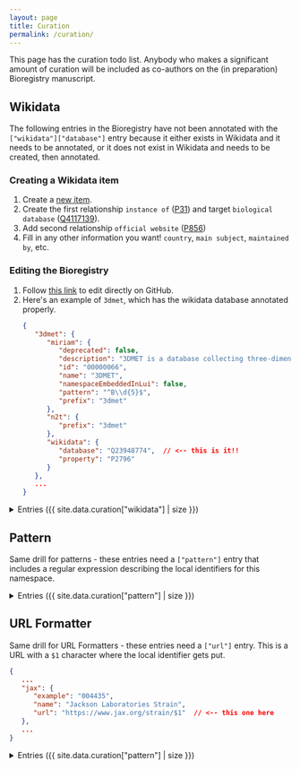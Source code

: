 ```yaml
---
layout: page
title: Curation
permalink: /curation/
---
```

This page has the curation todo list. Anybody who makes a significant amount of curation will be included
as co-authors on the (in preparation) Bioregistry manuscript.

## Wikidata

<a id="wikidata"></a>
The following entries in the Bioregistry have not been annotated with the `["wikidata"]["database"]` entry because it
either exists in Wikidata and it needs to be annotated, or it does not exist in Wikidata and needs to be created, then
annotated.

### Creating a Wikidata item

1. Create a [new item](https://www.wikidata.org/wiki/Special:NewItem).
2. Create the first relationship `instance of` ([P31](https://www.wikidata.org/wiki/Property:P31))
   and target `biological database` ([Q4117139](https://www.wikidata.org/wiki/Q4117139)).
3. Add second relationship `official website` ([P856](https://www.wikidata.org/wiki/Property:P856))
4. Fill in any other information you want! `country`, `main subject`, `maintained by`, etc.

### Editing the Bioregistry 

1. Follow [this link](https://github.com/cthoyt/bioregistry/edit/main/src/bioregistry/data/bioregistry.json) to edit
   directly on GitHub.
2. Here's an example of `3dmet`, which has the wikidata database annotated properly.
   ```json
   {
      "3dmet": {
         "miriam": {
            "deprecated": false,
            "description": "3DMET is a database collecting three-dimensional structures of natural metabolites.",
            "id": "00000066",
            "name": "3DMET",
            "namespaceEmbeddedInLui": false,
            "pattern": "^B\\d{5}$",
            "prefix": "3dmet"
         },
         "n2t": {
            "prefix": "3dmet"
         },
         "wikidata": {
            "database": "Q23948774",  // <-- this is it!!
            "property": "P2796"
         }
      },
      ...
   }
   ```

<details>
   <summary>Entries ({{ site.data.curation["wikidata"] | size }})</summary>
   <table>
   <thead>
      <tr>
         <th>Prefix</th>
         <th>Name</th>
      </tr>
   </thead>
   <tbody>
   {% for entry in site.data.curation["wikidata"] %}
      <tr>
         <td>{{ entry.prefix }}</td>
         <td>{{ entry.name }}</td>
      </tr>
   {% endfor %}
   </tbody>
   </table>
</details>

## Pattern

<a id="pattern"></a>
Same drill for patterns - these entries need a `["pattern"]` entry that includes a regular expression
describing the local identifiers for this namespace.

<details>
   <summary>Entries ({{ site.data.curation["pattern"] | size }})</summary>
   <table>
   <thead>
      <tr>
         <th>Prefix</th>
         <th>Name</th>
      </tr>
   </thead>
   <tbody>
   {% for entry in site.data.curation["pattern"] %}
      <tr>
         <td>{{ entry.prefix }}</td>
         <td>{{ entry.name }}</td>
      </tr>
   {% endfor %}
   </tbody>
   </table>
</details>

## URL Formatter

<a id="format"></a>
Same drill for URL Formatters - these entries need a `["url"]` entry. This is a URL with a `$1`
character where the local identifier gets put.

```json
{
   ...
   "jax": {
      "example": "004435",
      "name": "Jackson Laboratories Strain",
      "url": "https://www.jax.org/strain/$1"  // <-- this one here
   },
   ...
}
```

<details>
   <summary>Entries ({{ site.data.curation["pattern"] | size }})</summary>
   <table>
   <thead>
      <tr>
         <th>Prefix</th>
         <th>Name</th>
      </tr>
   </thead>
   <tbody>
   {% for entry in site.data.curation["pattern"] %}
      <tr>
         <td>{{ entry.prefix }}</td>
         <td>{{ entry.name }}</td>
      </tr>
   {% endfor %}
   </tbody>
   </table>
</details>
